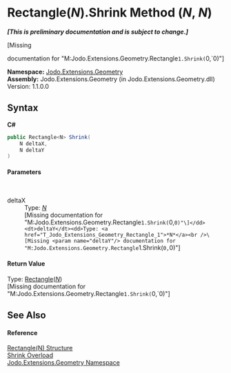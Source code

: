 # Rectangle(*N*).Shrink Method (*N*, *N*)
 _**\[This is preliminary documentation and is subject to change.\]**_

\[Missing <summary> documentation for "M:Jodo.Extensions.Geometry.Rectangle`1.Shrink(`0,`0)"\]

**Namespace:**&nbsp;<a href="N_Jodo_Extensions_Geometry">Jodo.Extensions.Geometry</a><br />**Assembly:**&nbsp;Jodo.Extensions.Geometry (in Jodo.Extensions.Geometry.dll) Version: 1.1.0.0

## Syntax

**C#**<br />
``` C#
public Rectangle<N> Shrink(
	N deltaX,
	N deltaY
)
```


#### Parameters
&nbsp;<dl><dt>deltaX</dt><dd>Type: <a href="T_Jodo_Extensions_Geometry_Rectangle_1">*N*</a><br />\[Missing <param name="deltaX"/> documentation for "M:Jodo.Extensions.Geometry.Rectangle`1.Shrink(`0,`0)"\]</dd><dt>deltaY</dt><dd>Type: <a href="T_Jodo_Extensions_Geometry_Rectangle_1">*N*</a><br />\[Missing <param name="deltaY"/> documentation for "M:Jodo.Extensions.Geometry.Rectangle`1.Shrink(`0,`0)"\]</dd></dl>

#### Return Value
Type: <a href="T_Jodo_Extensions_Geometry_Rectangle_1">Rectangle</a>(<a href="T_Jodo_Extensions_Geometry_Rectangle_1">*N*</a>)<br />\[Missing <returns> documentation for "M:Jodo.Extensions.Geometry.Rectangle`1.Shrink(`0,`0)"\]

## See Also


#### Reference
<a href="T_Jodo_Extensions_Geometry_Rectangle_1">Rectangle(N) Structure</a><br /><a href="Overload_Jodo_Extensions_Geometry_Rectangle_1_Shrink">Shrink Overload</a><br /><a href="N_Jodo_Extensions_Geometry">Jodo.Extensions.Geometry Namespace</a><br />
